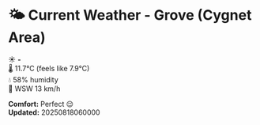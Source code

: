 # 🌤️ Current Weather - Grove (Cygnet Area)

☀️ **-**  
🌡️ 11.7°C (feels like 7.9°C)  
💧 58% humidity  
💨 WSW 13 km/h  

**Comfort:** Perfect 😌  
**Updated:** 20250818060000
